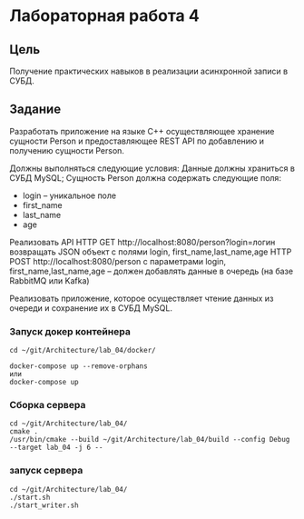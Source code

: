 # Лабораторная работа 4

## Цель

Получение практических навыков в реализации асинхронной записи в СУБД.

## Задание

Разработать приложение на языке C++ осуществляющее хранение сущности Person и
предоставляющее REST API по добавлению и получению сущности Person.

Должны выполняться следующие условия:
Данные должны храниться в СУБД MySQL;
Сущность Person должна содержать следующие поля:
* login – уникальное поле
* first_name
* last_name
* age

Реализовать API
    HTTP GET http://localhost:8080/person?login=логин возвращать JSON объект с полями login,
first_name,last_name,age
    HTTP POST http://localhost:8080/person с параметрами login, first_name,last_name,age –
    должен добавлять данные в очередь (на базе RabbitMQ или Kafka)

Реализовать приложение, которое осуществляет чтение данных из очереди и сохранение их
в СУБД MySQL.


### Запуск докер контейнера

````
cd ~/git/Architecture/lab_04/docker/

docker-compose up --remove-orphans
или
docker-compose up
````

### Сборка сервера

````
cd ~/git/Architecture/lab_04/
cmake .
/usr/bin/cmake --build ~/git/Architecture/lab_04/build --config Debug --target lab_04 -j 6 --
````

### запуск сервера

````
cd ~/git/Architecture/lab_04/
./start.sh
./start_writer.sh
````